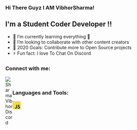 ### Hi There Guyz I AM VibhorSharma!

## I'm a Student Coder Developer !!

- 🌱 I’m currently learning everything 🤣
- 👯 I’m looking to collaborate with other content creators
- 🥅 2020 Goals: Contribute more to Open Source projects
- ⚡ Fun fact: I love To Chat On Discord

### Connect with me:

[<img align="left" alt="SharmaVibhor Discord" width="22px" src="https://img.icons8.com/dusk/50/000000/discord-logo.png" />][discord]

<br />

### Languages and Tools:

[<img align="left" alt="JavaScript" width="26px" src="https://raw.githubusercontent.com/devicons/devicon/master/icons/javascript/javascript-original.svg" />][js]











[discord]: https://discordapp.com/users/736917095211728951
[js]: https://developer.mozilla.org/en-US/docs/Web/JavaScript

